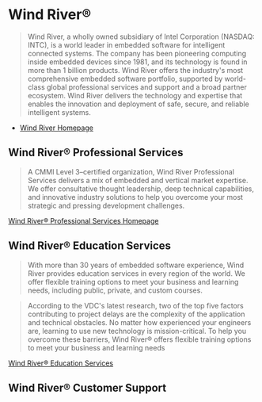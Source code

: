 Wind River®
==

> Wind River, a wholly owned subsidiary of Intel Corporation (NASDAQ: INTC), is a world leader in embedded software for intelligent connected systems. The company has been pioneering computing inside embedded devices since 1981, and its technology is found in more than 1 billion products. Wind River offers the industry's most comprehensive embedded software portfolio, supported by world-class global professional services and support and a broad partner ecosystem. Wind River delivers the technology and expertise that enables the innovation and deployment of safe, secure, and reliable intelligent systems. 

- [Wind River Homepage](http://www.windriver.com/)

## Wind River® Professional Services

> A CMMI Level 3–certified organization, Wind River Professional Services delivers a mix of embedded and vertical market expertise. We offer consultative thought leadership, deep technical capabilities, and innovative industry solutions to help you overcome your most strategic and pressing development challenges.

[Wind River® Professional Services Homepage](http://www.windriver.com/services/)

## Wind River® Education Services

> With more than 30 years of embedded software experience, Wind River provides education services in every region of the world. We offer flexible training options to meet your business and learning needs, including public, private, and custom courses.

> According to the VDC's latest research, two of the top five factors contributing to project delays are the complexity of the application and technical obstacles. No matter how experienced your engineers are, learning to use new technology is mission-critical. To help you overcome these barriers, Wind River® offers flexible training options to meet your business and learning needs

[Wind River® Education Services](http://www.windriver.com/education/)

## Wind River® Customer Support
 

